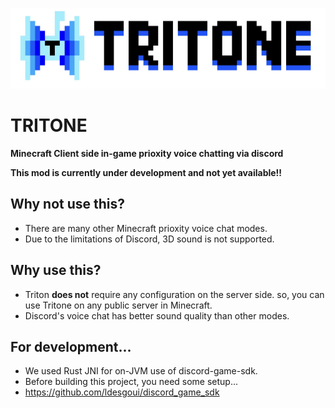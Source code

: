 ![Logo](./image/tritonelogo.jpg)

# TRITONE
**Minecraft Client side in-game prioxity voice chatting via discord**

**This mod is currently under development and not yet available!!**

  ## Why not use this?
   * There are many other Minecraft prioxity voice chat modes.
   * Due to the limitations of Discord, 3D sound is not supported.
  ## Why use this?
   * Triton **does not** require any configuration on the server side. so, you can use Tritone on any public server in Minecraft.
   * Discord's voice chat has better sound quality than other modes.
  ## For development...
   * We used Rust JNI for on-JVM use of discord-game-sdk.
   * Before building this project, you need some setup...
   * https://github.com/ldesgoui/discord_game_sdk
